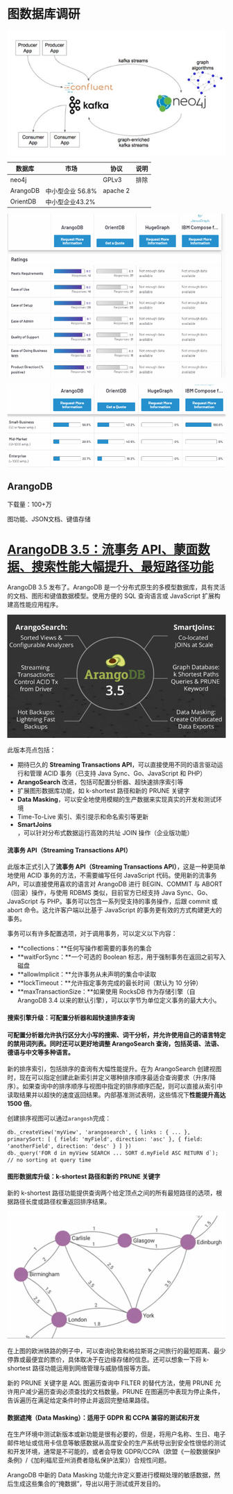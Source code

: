# 图数据库调研

![1594823696096](https://github.com/xifenghuyang/Books/blob/master/%E5%9B%BE%E6%95%B0%E6%8D%AE%E5%BA%93%E8%B0%83%E7%A0%94/1594060075192.png)

| 数据库   | 市场             | 协议     | 说明 |
| -------- | ---------------- | -------- | ---- |
| neo4j    |                  | GPLv3    | 排除 |
| ArangoDB | 中小型企业 56.8% | apache 2 |      |
| OrientDB | 中小型企业43.2%  |          |      |







![1594825561968](.\1594825561968.png)

![1594825603805](.\1594825603805.png)





## ArangoDB

下载量：100+万

图功能、JSON文档、键值存储

# [ArangoDB 3.5：流事务 API、蒙面数据、搜索性能大幅提升、最短路径功能](http://www.linuxeden.com/a/53483)

ArangoDB 3.5 发布了。ArangoDB 是一个分布式原生的多模型数据库，具有灵活的文档、图形和键值数据模型。使用方便的 SQL 查询语言或 JavaScript 扩展构建高性能应用程序。

![img](./arangodb.png)

此版本亮点包括：

- 期待已久的 **Streaming Transactions API**，可以直接使用不同的语言驱动运行和管理 ACID 事务（已支持 Java Sync、Go、JavaScript 和 PHP）
- **ArangoSearch** 改进，包括可配置分析器、超快速排序索引等
- 扩展图形数据库功能，如 k-shortest 路径和新的 PRUNE 关键字
- **Data Masking**，可以安全地使用模糊的生产数据来实现真实的开发和测试环境
- Time-To-Live 索引、索引提示和命名索引等更新
- **SmartJoins**，可以针对分布式数据运行高效的共址 JOIN 操作（企业版功能）

#### **流事务 API（Streaming Transactions API）**

此版本正式引入了**流事务 API（Streaming Transactions API）**，这是一种更简单地使用 ACID 事务的方法，不需要编写任何 JavaScript 代码。使用新的流事务 API，可以直接使用喜欢的语言对 ArangoDB 进行 BEGIN、COMMIT 与 ABORT（回滚）操作，与使用 RDBMS 类似，目前官方已经支持 Java Sync、Go、JavaScript 与 PHP。事务可以包含一系列受支持的事务操作，后跟 commit 或 abort 命令。这允许客户端以比基于 JavaScript 的事务更有效的方式构建更大的事务。

事务可以有许多配置选项，对于调用事务，可以定义以下内容：

- **collections：**任何写操作都需要的事务的集合
- **waitForSync：**一个可选的 Boolean 标志，用于强制事务在返回之前写入磁盘
- **allowImplicit：**允许事务从未声明的集合中读取
- **lockTimeout：**允许指定事务完成的最长时间（默认为 10 分钟）
- **maxTransactionSize：**如果使用 RocksDB 作为存储引擎（自 ArangoDB 3.4 以来的默认引擎），可以以字节为单位定义事务的最大大小。

#### **搜索引擎升级：可配置分析器和超快速排序查询**

#### 可配置分析器允许执行区分大小写的搜索、词干分析，并允许使用自己的语言特定的禁用词列表。同时还可以更好地调整 ArangoSearch 查询，包括英语、法语、德语与**中文**等多种语言。

新的排序索引，包括排序的查询有大幅性能提升。在为 ArangoSearch 创建视图时，现在可以指定创建此新索引并定义哪种排序顺序最适合查询要求（升序/降序）。如果查询中的排序顺序与视图中指定的排序顺序匹配，则可以直接从索引中读取结果并以超快的速度返回结果。内部基准测试表明，这些情况下**性能提升高达 1500 倍**。

创建排序视图可以通过`arangosh`完成：

```
db._createView('myView', 'arangosearch', { links : { ... }, primarySort: [ { field: 'myField', direction: 'asc' }, { field: 'anotherField', direction: 'desc' } ] })
db._query('FOR d in myView SEARCH ... SORT d.myField ASC RETURN d`); // no sorting at query time
```

#### **图形数据库升级：k-shortest 路径和新的 PRUNE 关键字**

新的 k-shortest 路径功能提供查询两个给定顶点之间的所有最短路径的选项，根据路径长度或路径权重返回排序结果。

![img](./topo.png)

在上图的欧洲铁路的例子中，可以查询伦敦和格拉斯哥之间旅行的最短距离、最少停靠或最便宜的票价，具体取决于在边缘存储的信息。还可以想象一下将 k-shortest 路径功能运用到网络管理与威胁情报等方面。

新的 PRUNE 关键字是 AQL 图遍历查询中 FILTER 的替代方法，使用 PRUNE 允许用户减少遍历查询必须查找的文档数量。PRUNE 在图遍历中表现为停止条件，告诉遍历在满足给定条件时停止并返回完整结果路径。

#### **数据遮掩（Data Masking）：适用于 GDPR 和 CCPA 兼容的测试和开发**

在生产环境中测试新版本或新功能是很有必要的，但是，将用户名称、生日、电子邮件地址或信用卡信息等敏感数据从高度安全的生产系统导出到安全性很低的测试和开发环境，通常是不可能的，或者会导致 GDPR/CCPA（欧盟《一般数据保护条例》/《加利福尼亚州消费者隐私保护法案》）合规性问题。

ArangoDB 中新的 Data Masking 功能允许定义要进行模糊处理的敏感数据，然后生成这些集合的“掩数据”，导出以用于测试或开发目的。
